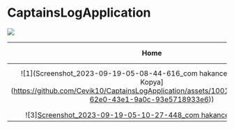 # CaptainsLogApplication



 <div id="top"></div>


<a href="https://www.android.com"><img src="https://img.shields.io/badge/Android-02303A.svg?style=for-the-badge&logo=android&logoColor=dark"></a>



| Home | Sound Board |  Starship Captains
|:-:|:-:|:-:|
| ![1](Screenshot_2023-09-19-05-08-44-616_com hakancevik captainslog - Kopya](https://github.com/Cevik10/CaptainsLogApplication/assets/100142322/e3ead698-62e0-43e1-9a0c-93e5718933e6)) | ![2][Screenshot_2023-09-19-05-08-49-089_com hakancevik captainslog](https://github.com/Cevik10/CaptainsLogApplication/assets/100142322/9f1ba622-5226-491e-8fe0-ca24a630c12b)
 | ![3][Screenshot_2023-09-19-05-10-27-448_com hakancevik captainslog](https://github.com/Cevik10/CaptainsLogApplication/assets/100142322/e2d69e2e-3898-4c58-8980-9e13eea239ff)
